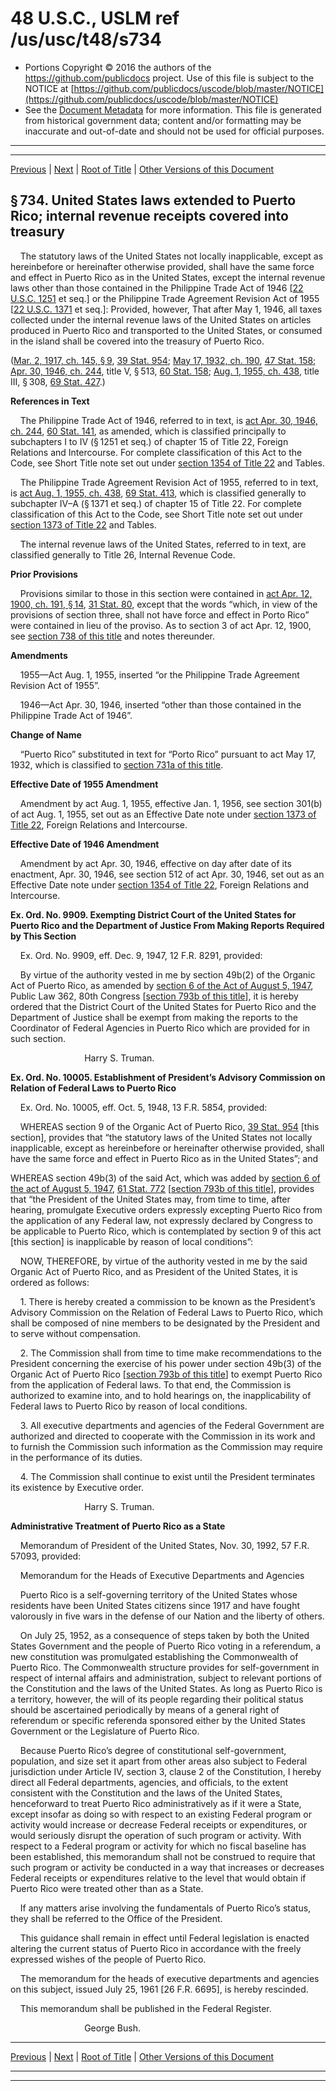 ---
---

# 48 U.S.C., USLM ref /us/usc/t48/s734

* Portions Copyright © 2016 the authors of the https://github.com/publicdocs project.
  Use of this file is subject to the NOTICE at [https://github.com/publicdocs/uscode/blob/master/NOTICE](https://github.com/publicdocs/uscode/blob/master/NOTICE)
* See the [Document Metadata](././../../../../..//README.md) for more information.
  This file is generated from historical government data; content and/or formatting may be inaccurate and out-of-date and should not be used for official purposes.

----------
----------

[Previous](./../../../../..//us/usc/t48/ch4/schI/m__us_usc_t48_s733b.md) | [Next](./../../../../..//us/usc/t48/ch4/schI/m__us_usc_t48_s734a.md) | [Root of Title](./../../../../../) | [Other Versions of this Document](https://publicdocs.github.io/go/links?ns=uslm&ref=%2Fus%2Fusc%2Ft48%2Fs734)

## § 734. United States laws extended to Puerto Rico; internal revenue receipts covered into treasury

    The statutory laws of the United States not locally inapplicable, except as hereinbefore or hereinafter otherwise provided, shall have the same force and effect in Puerto Rico as in the United States, except the internal revenue laws other than those contained in the Philippine Trade Act of 1946 \[[22 U.S.C. 1251][/us/usc/t22/s1251] et seq.\] or the Philippine Trade Agreement Revision Act of 1955 \[[22 U.S.C. 1371][/us/usc/t22/s1371] et seq.\]: Provided, however, That after May 1, 1946, all taxes collected under the internal revenue laws of the United States on articles produced in Puerto Rico and transported to the United States, or consumed in the island shall be covered into the treasury of Puerto Rico.

([Mar. 2, 1917, ch. 145, § 9][/us/act/1917-03-02/ch145/s9], [39 Stat. 954][/us/stat/39/954]; [May 17, 1932, ch. 190][/us/act/1932-05-17/ch190], [47 Stat. 158][/us/stat/47/158]; [Apr. 30, 1946, ch. 244][/us/act/1946-04-30/ch244], title V, § 513, [60 Stat. 158][/us/stat/60/158]; [Aug. 1, 1955, ch. 438][/us/act/1955-08-01/ch438], title III, § 308, [69 Stat. 427][/us/stat/69/427].)

 __References in Text__ 

    The Philippine Trade Act of 1946, referred to in text, is [act Apr. 30, 1946, ch. 244][/us/act/1946-04-30/ch244], [60 Stat. 141][/us/stat/60/141], as amended, which is classified principally to subchapters I to IV (§ 1251 et seq.) of chapter 15 of Title 22, Foreign Relations and Intercourse. For complete classification of this Act to the Code, see Short Title note set out under [section 1354 of Title 22][/us/usc/t22/s1354] and Tables.

    The Philippine Trade Agreement Revision Act of 1955, referred to in text, is [act Aug. 1, 1955, ch. 438][/us/act/1955-08-01/ch438], [69 Stat. 413][/us/stat/69/413], which is classified generally to subchapter IV–A (§ 1371 et seq.) of chapter 15 of Title 22. For complete classification of this Act to the Code, see Short Title note set out under [section 1373 of Title 22][/us/usc/t22/s1373] and Tables.

    The internal revenue laws of the United States, referred to in text, are classified generally to Title 26, Internal Revenue Code.

 __Prior Provisions__ 

    Provisions similar to those in this section were contained in [act Apr. 12, 1900, ch. 191, § 14][/us/act/1900-04-12/ch191/s14], [31 Stat. 80][/us/stat/31/80], except that the words “which, in view of the provisions of section three, shall not have force and effect in Porto Rico” were contained in lieu of the proviso. As to section 3 of act Apr. 12, 1900, see [section 738 of this title][/us/usc/t48/s738] and notes thereunder.

 __Amendments__ 

    1955—Act Aug. 1, 1955, inserted “or the Philippine Trade Agreement Revision Act of 1955”.

    1946—Act Apr. 30, 1946, inserted “other than those contained in the Philippine Trade Act of 1946”.

 __Change of Name__ 

    “Puerto Rico” substituted in text for “Porto Rico” pursuant to act May 17, 1932, which is classified to [section 731a of this title][/us/usc/t48/s731a].

 __Effective Date of 1955 Amendment__ 

    Amendment by act Aug. 1, 1955, effective Jan. 1, 1956, see section 301(b) of act Aug. 1, 1955, set out as an Effective Date note under [section 1373 of Title 22][/us/usc/t22/s1373], Foreign Relations and Intercourse.

 __Effective Date of 1946 Amendment__ 

    Amendment by act Apr. 30, 1946, effective on day after date of its enactment, Apr. 30, 1946, see section 512 of act Apr. 30, 1946, set out as an Effective Date note under [section 1354 of Title 22][/us/usc/t22/s1354], Foreign Relations and Intercourse.

 __Ex. Ord. No. 9909. Exempting District Court of the United States for Puerto Rico and the Department of Justice From Making Reports Required by This Section__ 

    Ex. Ord. No. 9909, eff. Dec. 9, 1947, 12 F.R. 8291, provided:

    By virtue of the authority vested in me by section 49b(2) of the Organic Act of Puerto Rico, as amended by [section 6 of the Act of August 5, 1947][/us/act/1947-08-05/s6], Public Law 362, 80th Congress \[[section 793b of this title][/us/usc/t48/s793b]\], it is hereby ordered that the District Court of the United States for Puerto Rico and the Department of Justice shall be exempt from making the reports to the Coordinator of Federal Agencies in Puerto Rico which are provided for in such section.

                              Harry S. Truman.

 __Ex. Ord. No. 10005. Establishment of President’s Advisory Commission on Relation of Federal Laws to Puerto Rico__ 

    Ex. Ord. No. 10005, eff. Oct. 5, 1948, 13 F.R. 5854, provided:

    WHEREAS section 9 of the Organic Act of Puerto Rico, [39 Stat. 954][/us/stat/39/954] \[this section\], provides that “the statutory laws of the United States not locally inapplicable, except as hereinbefore or hereinafter otherwise provided, shall have the same force and effect in Puerto Rico as in the United States”; and

WHEREAS section 49b(3) of the said Act, which was added by [section 6 of the act of August 5, 1947][/us/act/1947-08-05/s6], [61 Stat. 772][/us/stat/61/772] \[[section 793b of this title][/us/usc/t48/s793b]\], provides that “the President of the United States may, from time to time, after hearing, promulgate Executive orders expressly excepting Puerto Rico from the application of any Federal law, not expressly declared by Congress to be applicable to Puerto Rico, which is contemplated by section 9 of this act \[this section\] is inapplicable by reason of local conditions”:

    NOW, THEREFORE, by virtue of the authority vested in me by the said Organic Act of Puerto Rico, and as President of the United States, it is ordered as follows:

    1. There is hereby created a commission to be known as the President’s Advisory Commission on the Relation of Federal Laws to Puerto Rico, which shall be composed of nine members to be designated by the President and to serve without compensation.

    2. The Commission shall from time to time make recommendations to the President concerning the exercise of his power under section 49b(3) of the Organic Act of Puerto Rico \[[section 793b of this title][/us/usc/t48/s793b]\] to exempt Puerto Rico from the application of Federal laws. To that end, the Commission is authorized to examine into, and to hold hearings on, the inapplicability of Federal laws to Puerto Rico by reason of local conditions.

    3. All executive departments and agencies of the Federal Government are authorized and directed to cooperate with the Commission in its work and to furnish the Commission such information as the Commission may require in the performance of its duties.

    4. The Commission shall continue to exist until the President terminates its existence by Executive order.

                              Harry S. Truman.

 __Administrative Treatment of Puerto Rico as a State__ 

    Memorandum of President of the United States, Nov. 30, 1992, 57 F.R. 57093, provided:

    Memorandum for the Heads of Executive Departments and Agencies

    Puerto Rico is a self-governing territory of the United States whose residents have been United States citizens since 1917 and have fought valorously in five wars in the defense of our Nation and the liberty of others.

    On July 25, 1952, as a consequence of steps taken by both the United States Government and the people of Puerto Rico voting in a referendum, a new constitution was promulgated establishing the Commonwealth of Puerto Rico. The Commonwealth structure provides for self-government in respect of internal affairs and administration, subject to relevant portions of the Constitution and the laws of the United States. As long as Puerto Rico is a territory, however, the will of its people regarding their political status should be ascertained periodically by means of a general right of referendum or specific referenda sponsored either by the United States Government or the Legislature of Puerto Rico.

    Because Puerto Rico’s degree of constitutional self-government, population, and size set it apart from other areas also subject to Federal jurisdiction under Article IV, section 3, clause 2 of the Constitution, I hereby direct all Federal departments, agencies, and officials, to the extent consistent with the Constitution and the laws of the United States, henceforward to treat Puerto Rico administratively as if it were a State, except insofar as doing so with respect to an existing Federal program or activity would increase or decrease Federal receipts or expenditures, or would seriously disrupt the operation of such program or activity. With respect to a Federal program or activity for which no fiscal baseline has been established, this memorandum shall not be construed to require that such program or activity be conducted in a way that increases or decreases Federal receipts or expenditures relative to the level that would obtain if Puerto Rico were treated other than as a State.

    If any matters arise involving the fundamentals of Puerto Rico’s status, they shall be referred to the Office of the President.

    This guidance shall remain in effect until Federal legislation is enacted altering the current status of Puerto Rico in accordance with the freely expressed wishes of the people of Puerto Rico.

    The memorandum for the heads of executive departments and agencies on this subject, issued July 25, 1961 \[26 F.R. 6695\], is hereby rescinded.

    This memorandum shall be published in the Federal Register.

                              George Bush.

----------

[Previous](./../../../../..//us/usc/t48/ch4/schI/m__us_usc_t48_s733b.md) | [Next](./../../../../..//us/usc/t48/ch4/schI/m__us_usc_t48_s734a.md) | [Root of Title](./../../../../../) | [Other Versions of this Document](https://publicdocs.github.io/go/links?ns=uslm&ref=%2Fus%2Fusc%2Ft48%2Fs734)

----------
----------

[/us/usc/t22/s1251]: https://publicdocs.github.io/go/links?ns=uslm&ref=%2Fus%2Fusc%2Ft22%2Fs1251
[/us/usc/t22/s1371]: https://publicdocs.github.io/go/links?ns=uslm&ref=%2Fus%2Fusc%2Ft22%2Fs1371
[/us/act/1917-03-02/ch145/s9]: https://publicdocs.github.io/go/links?ns=uslm&ref=%2Fus%2Fact%2F1917-03-02%2Fch145%2Fs9
[/us/stat/39/954]: https://publicdocs.github.io/go/links?ns=uslm&ref=%2Fus%2Fstat%2F39%2F954
[/us/act/1932-05-17/ch190]: https://publicdocs.github.io/go/links?ns=uslm&ref=%2Fus%2Fact%2F1932-05-17%2Fch190
[/us/stat/47/158]: https://publicdocs.github.io/go/links?ns=uslm&ref=%2Fus%2Fstat%2F47%2F158
[/us/act/1946-04-30/ch244]: https://publicdocs.github.io/go/links?ns=uslm&ref=%2Fus%2Fact%2F1946-04-30%2Fch244
[/us/stat/60/158]: https://publicdocs.github.io/go/links?ns=uslm&ref=%2Fus%2Fstat%2F60%2F158
[/us/act/1955-08-01/ch438]: https://publicdocs.github.io/go/links?ns=uslm&ref=%2Fus%2Fact%2F1955-08-01%2Fch438
[/us/stat/69/427]: https://publicdocs.github.io/go/links?ns=uslm&ref=%2Fus%2Fstat%2F69%2F427
[/us/act/1946-04-30/ch244]: https://publicdocs.github.io/go/links?ns=uslm&ref=%2Fus%2Fact%2F1946-04-30%2Fch244
[/us/stat/60/141]: https://publicdocs.github.io/go/links?ns=uslm&ref=%2Fus%2Fstat%2F60%2F141
[/us/usc/t22/s1354]: https://publicdocs.github.io/go/links?ns=uslm&ref=%2Fus%2Fusc%2Ft22%2Fs1354
[/us/act/1955-08-01/ch438]: https://publicdocs.github.io/go/links?ns=uslm&ref=%2Fus%2Fact%2F1955-08-01%2Fch438
[/us/stat/69/413]: https://publicdocs.github.io/go/links?ns=uslm&ref=%2Fus%2Fstat%2F69%2F413
[/us/usc/t22/s1373]: https://publicdocs.github.io/go/links?ns=uslm&ref=%2Fus%2Fusc%2Ft22%2Fs1373
[/us/act/1900-04-12/ch191/s14]: https://publicdocs.github.io/go/links?ns=uslm&ref=%2Fus%2Fact%2F1900-04-12%2Fch191%2Fs14
[/us/stat/31/80]: https://publicdocs.github.io/go/links?ns=uslm&ref=%2Fus%2Fstat%2F31%2F80
[/us/usc/t48/s738]: https://publicdocs.github.io/go/links?ns=uslm&ref=%2Fus%2Fusc%2Ft48%2Fs738
[/us/usc/t48/s731a]: https://publicdocs.github.io/go/links?ns=uslm&ref=%2Fus%2Fusc%2Ft48%2Fs731a
[/us/usc/t22/s1373]: https://publicdocs.github.io/go/links?ns=uslm&ref=%2Fus%2Fusc%2Ft22%2Fs1373
[/us/usc/t22/s1354]: https://publicdocs.github.io/go/links?ns=uslm&ref=%2Fus%2Fusc%2Ft22%2Fs1354
[/us/act/1947-08-05/s6]: https://publicdocs.github.io/go/links?ns=uslm&ref=%2Fus%2Fact%2F1947-08-05%2Fs6
[/us/usc/t48/s793b]: https://publicdocs.github.io/go/links?ns=uslm&ref=%2Fus%2Fusc%2Ft48%2Fs793b
[/us/stat/39/954]: https://publicdocs.github.io/go/links?ns=uslm&ref=%2Fus%2Fstat%2F39%2F954
[/us/act/1947-08-05/s6]: https://publicdocs.github.io/go/links?ns=uslm&ref=%2Fus%2Fact%2F1947-08-05%2Fs6
[/us/stat/61/772]: https://publicdocs.github.io/go/links?ns=uslm&ref=%2Fus%2Fstat%2F61%2F772
[/us/usc/t48/s793b]: https://publicdocs.github.io/go/links?ns=uslm&ref=%2Fus%2Fusc%2Ft48%2Fs793b
[/us/usc/t48/s793b]: https://publicdocs.github.io/go/links?ns=uslm&ref=%2Fus%2Fusc%2Ft48%2Fs793b


